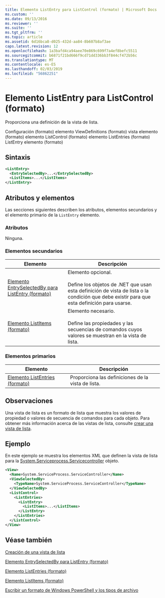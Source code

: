```yaml
---
title: Elemento ListEntry para ListControl (formato) | Microsoft Docs
ms.custom: ''
ms.date: 09/13/2016
ms.reviewer: ''
ms.suite: ''
ms.tgt_pltfrm: ''
ms.topic: article
ms.assetid: 6d16bca8-d025-432d-aa84-8b607b8af3ae
caps.latest.revision: 12
ms.openlocfilehash: 1a3bafd4ca94aee70e869c699f7a4ef8befc5511
ms.sourcegitcommit: b6871f21bd666f9cd71dd336bb3f844cf472b56c
ms.translationtype: MT
ms.contentlocale: es-ES
ms.lasthandoff: 02/03/2019
ms.locfileid: "56862251"
---
```

# <a name="listentry-element-for-listcontrol-format"></a>Elemento ListEntry para ListControl (formato)

Proporciona una definición de la vista de lista.

Configuración (formato) elemento ViewDefinitions (formato) vista elemento (formato) elemento ListControl (formato) elemento ListEntries (formato) ListEntry elemento (formato)

## <a name="syntax"></a>Sintaxis

```xml
<ListEntry>
  <EntrySelectedBy>...</EntrySelectedBy>
  <ListItems>...</ListItems>
</ListEntry>
```

## <a name="attributes-and-elements"></a>Atributos y elementos

Las secciones siguientes describen los atributos, elementos secundarios y el elemento primario de la `ListEntry` elemento.

### <a name="attributes"></a>Atributos

Ninguna.

### <a name="child-elements"></a>Elementos secundarios

|Elemento|Descripción|
|-------------|-----------------|
|[Elemento EntrySelectedBy para ListEntry (formato)](./entryselectedby-element-for-listentry-for-listcontrol-format.md)|Elemento opcional.<br /><br /> Define los objetos de .NET que usan esta definición de vista de lista o la condición que debe existir para que esta definición para usarse.|
|[Elemento ListItems (formato)](./listitems-element-for-listentry-for-listcontrol-format.md)|Elemento necesario.<br /><br /> Define las propiedades y las secuencias de comandos cuyos valores se muestran en la vista de lista.|

### <a name="parent-elements"></a>Elementos primarios

|Elemento|Descripción|
|-------------|-----------------|
|[Elemento ListEntries (formato)](./listentries-element-for-listcontrol-format.md)|Proporciona las definiciones de la vista de lista.|

## <a name="remarks"></a>Observaciones

Una vista de lista es un formato de lista que muestra los valores de propiedad o valores de secuencia de comandos para cada objeto. Para obtener más información acerca de las vistas de lista, consulte [crear una vista de lista](./creating-a-list-view.md).

## <a name="example"></a>Ejemplo

En este ejemplo se muestra los elementos XML que definen la vista de lista para la [System.Serviceprocess.Servicecontroller](/dotnet/api/System.ServiceProcess.ServiceController) objeto.

```xml
<View>
  <Name>System.ServiceProcess.ServiceController</Name>
  <ViewSelectedBy>
    <TypeName>System.ServiceProcess.ServiceController</TypeName>
  </ViewSelectedBy>
  <ListControl>
    <ListEntries>
      <ListEntry>
        <ListItems>...</ListItems>
      </ListEntry>
    </ListEntries>
  </ListControl>
</View>
```

## <a name="see-also"></a>Véase también

[Creación de una vista de lista](./creating-a-list-view.md)

[Elemento EntrySelectedBy para ListEntry (formato)](./entryselectedby-element-for-listentry-for-listcontrol-format.md)

[Elemento ListEntries (formato)](./listentries-element-for-listcontrol-format.md)

[Elemento ListItems (formato)](./listitems-element-for-listentry-for-listcontrol-format.md)

[Escribir un formato de Windows PowerShell y los tipos de archivo](./writing-a-powershell-formatting-file.md)

